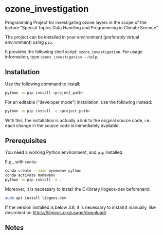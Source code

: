 # ozone_investigation
Programming Project for investigating ozone layers in the scope of the lecture "Special Topics Data Handling and Programming in Climate Science"

The project can be installed in your environment (preferably virtual environment) using `pip`.

It provides the following shell script: `ozone_investigation`.
For usage information, type `ozone_investigation --help`.

## Installation

Use the following command to install:

```bash
python -m pip install <project_path>
```

For an editable ("developer mode") installation, use the following
instead:

```bash
python -m pip install -e <project_path>
```

With this, the installation is actually a link to the original source code,
i.e. each change in the source code is immediately available.


## Prerequisites

You need a working Python environment, and `pip` installed.

E.g., with `conda`:

```bash
conda create --name mynewenv python
conda activate mynewenv
python -m pip install -e .
```
Moreover, it is necessary to install the C-library libgeos-dev beforehand.

```bash
sudo apt install libgeos-dev
```
If the version installed is below 3.8, it is necessary to install it manually, like described on https://libgeos.org/usage/download/


## Notes
